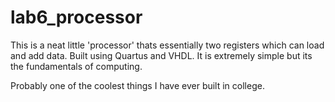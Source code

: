 # lab6_processor
This is a neat little 'processor' thats essentially two registers which can load and add data. Built using Quartus and VHDL. It is extremely simple but its the fundamentals of computing. 

Probably one of the coolest things I have ever built in college. 
